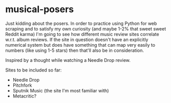 # musical-posers

Just kidding about the posers. In order to practice using Python for web scraping and to satisfy my own curiosity (and maybe 1-2% that sweet sweet Reddit karma) I'm going to see how different music review sites correlate w.r.t. album reviews. If the site in question doesn't have an explicitly numerical system but does have something that can map very easily to numbers (like using 1-5 stars) then that'll also be in consideration.

Inspired by a thought while watching a Needle Drop review. 

Sites to be included so far:

- Needle Drop
- Pitchfork 
- Sputnik Music (the site I'm most familiar with)
- Metacritic?

